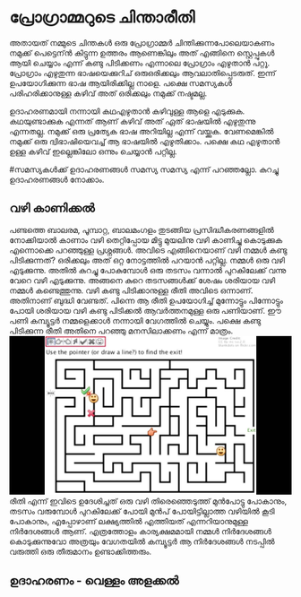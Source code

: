 # പ്രോഗ്രാമ്മറുടെ ചിന്താരീതി
അതായത് നമ്മുടെ ചിന്തകള്‍ ഒരു പ്രോഗ്രാമ്മര്‍ ചിന്തിക്കുന്നപോലെയാകണം നമുക്ക് പെട്ടെന്ന്‍ കിട്ടുന്ന ഉത്തരം ആണെങ്കിലും അത് എങ്ങിനെ സ്റ്റെപ്പുകള്‍ ആയി ചെയ്യാം എന്ന് കണ്ടു പിടിക്കണം എന്നാലെ പ്രോഗ്രാം എഴുതാന്‍ പറ്റൂ. പ്രോഗ്രാം എഴുതുന്ന ഭാഷയെക്കുറിച് ഒരുഒരിക്കലും ആവലാതിപ്പെടരുത്. ഇന്ന് ഉപയോഗിക്കുന്ന ഭാഷ ആയിരിക്കില്ല നാളെ. പക്ഷെ സമസ്യകള്‍ പരിഹരിക്കാനുള്ള കഴിവ് അത് ഒരിക്കലും നമുക്ക് നഷ്ടമല്ല. 

ഉദാഹരണമായി നന്നായി കഥഎഴുതാന്‍ കഴിവുള്ള ആളെ എടുക്കുക. കഥയുണ്ടാക്കുക എന്നത് ആണ് കഴിവ് അത് ഏത് ഭാഷയില്‍ എഴുതുന്നു എന്നതല്ല. നമുക്ക് ഒരു പ്രത്യേക ഭാഷ അറിയില്ല എന്ന് വയ്ക്കുക. വേണമെങ്കില്‍ നമുക്ക് ഒരു ദ്വിഭാഷിയെവച്ച് ആ ഭാഷയില്‍ എഴുതിക്കാം. പക്ഷെ കഥ എഴുതാന്‍ ഉള്ള കഴിവ് ഇല്ലെങ്കിലോ ഒന്നും ചെയ്യാന്‍ പറ്റില്ല.

#സമസ്യകള്‍ക്ക് ഉദാഹരണങ്ങള്‍
സമസ്യ സമസ്യ എന്ന് പറഞ്ഞല്ലോ. കുറച്ചു ഉദാഹരണങ്ങള്‍ നോക്കാം.

## വഴി കാണിക്കല്‍
പണ്ടത്തെ ബാലരമ, പൂമ്പാറ്റ, ബാലമംഗളം തുടങ്ങിയ പ്രസിദ്ധീകരണങ്ങളില്‍ നോക്കിയാല്‍ കാണാം വഴി തെറ്റിപ്പോയ മിട്ടു മുയലിനു വഴി കാണിച്ചു കൊടുക്കുക എന്നൊക്കെ പറഞ്ഞുള്ള പ്രശ്നങ്ങള്‍. അവിടെ എങ്ങിനെയാണ്‌ വഴി നമ്മള്‍ കണ്ടു പിടിക്കുന്നത്? ഒരിക്കലും അത് ഒറ്റ നോട്ടത്തില്‍ പറയാന്‍ പറ്റില്ല. 
നമ്മള്‍ ഒരു വഴി എടുക്കുന്നു. അതില്‍ കുറച്ചു പോകുമ്പോള്‍ ഒരു തടസം വന്നാല്‍ പുറകിലേക്ക് വന്നു വേറെ വഴി എടുക്കുന്നു. അങ്ങനെ കുറെ തടസങ്ങള്‍ക്ക് ശേഷം ശരിയായ വഴി നമ്മള്‍ കണ്ടെത്തുന്നു. വഴി കണ്ടു പിടിക്കാനുള്ള രീതി അവിടെ ഒന്നാണ്. അതിനാണ് ബുദ്ധി വേണ്ടത്.  പിന്നെ ആ രീതി ഉപയോഗിച്ച് മുന്നോട്ടും പിന്നോട്ടും പോയി ശരിയായ വഴി കണ്ടു പിടിക്കല്‍ ആവര്‍ത്തനമുള്ള ഒരു പണിയാണ്. ഈ പണി കമ്പ്യൂട്ടര്‍ നമ്മളെക്കാള്‍ നന്നായി വേഗത്തില്‍ ചെയ്യും. പക്ഷെ കണ്ടു പിടിക്കുന്ന രീതി അതിനെ പറഞ്ഞു മനസിലാക്കണം എന്ന് മാത്രം. 
![ഒരു വഴി കണ്ടു പിടിക്കുന്ന കളിയുടെ ചിത്രം](images/ch03/maze.jpg)
രീതി എന്ന് ഇവിടെ ഉദേശിച്ചത് ഒരു വഴി തിരെഞ്ഞെടുത്ത് മുന്‍പോട്ടു പോകാനും, തടസം വരുമ്പോള്‍ പുറകിലേക്ക് പോയി മുന്‍പ് പോയിട്ടില്ലാത്ത വഴിയില്‍ കൂടി പോകാനും, എപ്പോഴാണ് ലക്ഷ്യത്തില്‍ എത്തിയത് എന്നറിയാനുമുള്ള നിര്‍ദേശങ്ങള്‍ ആണ്. എത്രത്തോളം കാര്യക്ഷമമായി നമ്മള്‍ നിര്‍ദേശങ്ങള്‍ കൊടുക്കുന്നുവോ അത്രയും വേഗതയില്‍ കമ്പ്യൂട്ടര്‍ ആ നിര്‍ദേശങ്ങള്‍ നടപ്പില്‍ വരുത്തി ഒരു തീരുമാനം ഉണ്ടാക്കിത്തരും.

## ഉദാഹരണം - വെള്ളം അളക്കല്‍
